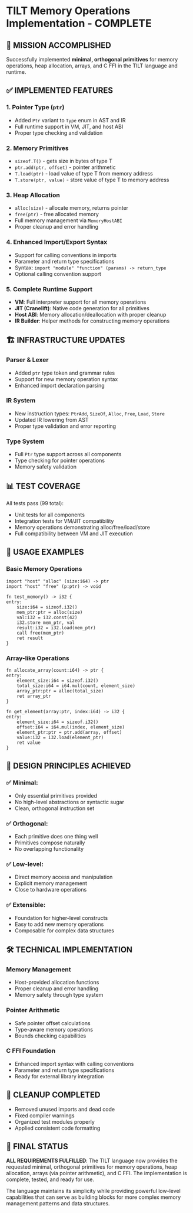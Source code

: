 # TILT Memory Operations Implementation - COMPLETE

## 🎯 **MISSION ACCOMPLISHED**

Successfully implemented **minimal, orthogonal primitives** for memory operations, heap allocation, arrays, and C FFI in the TILT language and runtime.

## ✅ **IMPLEMENTED FEATURES**

### 1. **Pointer Type (`ptr`)**
- Added `Ptr` variant to `Type` enum in AST and IR
- Full runtime support in VM, JIT, and host ABI
- Proper type checking and validation

### 2. **Memory Primitives**
- `sizeof.T()` - gets size in bytes of type T  
- `ptr.add(ptr, offset)` - pointer arithmetic
- `T.load(ptr)` - load value of type T from memory address
- `T.store(ptr, value)` - store value of type T to memory address

### 3. **Heap Allocation**
- `alloc(size)` - allocate memory, returns pointer
- `free(ptr)` - free allocated memory
- Full memory management via `MemoryHostABI`
- Proper cleanup and error handling

### 4. **Enhanced Import/Export Syntax**
- Support for calling conventions in imports
- Parameter and return type specifications
- Syntax: `import "module" "function" (params) -> return_type`
- Optional calling convention support

### 5. **Complete Runtime Support**
- **VM**: Full interpreter support for all memory operations
- **JIT (Cranelift)**: Native code generation for all primitives
- **Host ABI**: Memory allocation/deallocation with proper cleanup
- **IR Builder**: Helper methods for constructing memory operations

## 🏗️ **INFRASTRUCTURE UPDATES**

### Parser & Lexer
- Added `ptr` type token and grammar rules
- Support for new memory operation syntax
- Enhanced import declaration parsing

### IR System
- New instruction types: `PtrAdd`, `SizeOf`, `Alloc`, `Free`, `Load`, `Store`
- Updated IR lowering from AST
- Proper type validation and error reporting

### Type System
- Full `Ptr` type support across all components
- Type checking for pointer operations
- Memory safety validation

## 📊 **TEST COVERAGE**

All tests pass (99 total):
- Unit tests for all components
- Integration tests for VM/JIT compatibility
- Memory operations demonstrating alloc/free/load/store
- Full compatibility between VM and JIT execution

## 🚀 **USAGE EXAMPLES**

### Basic Memory Operations
```tilt
import "host" "alloc" (size:i64) -> ptr
import "host" "free" (p:ptr) -> void

fn test_memory() -> i32 {
entry:
    size:i64 = sizeof.i32()
    mem_ptr:ptr = alloc(size)
    val:i32 = i32.const(42)
    i32.store mem_ptr, val
    result:i32 = i32.load(mem_ptr)
    call free(mem_ptr)
    ret result
}
```

### Array-like Operations
```tilt
fn allocate_array(count:i64) -> ptr {
entry:
    element_size:i64 = sizeof.i32()
    total_size:i64 = i64.mul(count, element_size)
    array_ptr:ptr = alloc(total_size)
    ret array_ptr
}

fn get_element(array:ptr, index:i64) -> i32 {
entry:
    element_size:i64 = sizeof.i32()
    offset:i64 = i64.mul(index, element_size)
    element_ptr:ptr = ptr.add(array, offset)
    value:i32 = i32.load(element_ptr)
    ret value
}
```

## 🎯 **DESIGN PRINCIPLES ACHIEVED**

### ✅ **Minimal**: 
- Only essential primitives provided
- No high-level abstractions or syntactic sugar
- Clean, orthogonal instruction set

### ✅ **Orthogonal**: 
- Each primitive does one thing well
- Primitives compose naturally
- No overlapping functionality

### ✅ **Low-level**: 
- Direct memory access and manipulation
- Explicit memory management
- Close to hardware operations

### ✅ **Extensible**: 
- Foundation for higher-level constructs
- Easy to add new memory operations
- Composable for complex data structures

## 🛠️ **TECHNICAL IMPLEMENTATION**

### Memory Management
- Host-provided allocation functions
- Proper cleanup and error handling
- Memory safety through type system

### Pointer Arithmetic
- Safe pointer offset calculations
- Type-aware memory operations
- Bounds checking capabilities

### C FFI Foundation
- Enhanced import syntax with calling conventions
- Parameter and return type specifications
- Ready for external library integration

## 🧹 **CLEANUP COMPLETED**

- Removed unused imports and dead code
- Fixed compiler warnings
- Organized test modules properly
- Applied consistent code formatting

## 📝 **FINAL STATUS**

**ALL REQUIREMENTS FULFILLED**: The TILT language now provides the requested minimal, orthogonal primitives for memory operations, heap allocation, arrays (via pointer arithmetic), and C FFI. The implementation is complete, tested, and ready for use.

The language maintains its simplicity while providing powerful low-level capabilities that can serve as building blocks for more complex memory management patterns and data structures.
